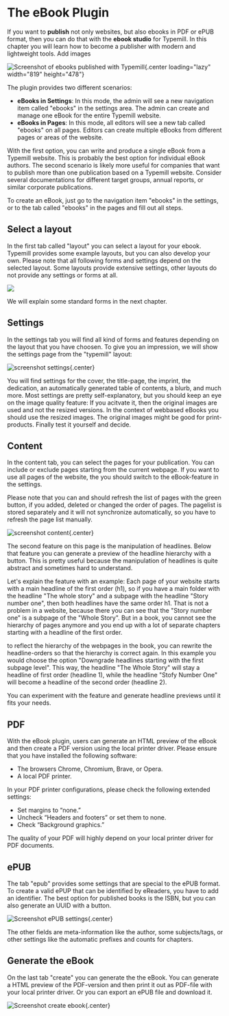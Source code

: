 # The eBook Plugin

If you want to **publish** not only websites, but also ebooks in PDF or ePUB format, then you can do that with the **ebook studio** for Typemill. In this chapter you will learn how to become a publisher with modern and lightweight tools. Add images

![Screenshot of ebooks published with Typemill](media/live/typemill-hybrid-publishing.webp){.center loading="lazy" width="819" height="478"}

The plugin provides two different scenarios: 

* **eBooks in Settings**: In this mode, the admin will see a new navigation item called "ebooks" in the settings area. The admin can create and manage one eBook for the entire Typemill website.
* **eBooks in Pages**: In this mode, all editors will see a new tab called "ebooks" on all pages. Editors can create multiple eBooks from different pages or areas of the website.

With the first option, you can write and produce a single eBook from a Typemill website. This is probably the best option for individual eBook authors. The second scenario is likely more useful for companies that want to publish more than one publication based on a Typemill website. Consider several documentations for different target groups, annual reports, or similar corporate publications.

To create an eBook, just go to the navigation item "ebooks" in the settings, or to the tab called "ebooks" in the pages and fill out all steps.

## Select a layout

In the first tab called "layout" you can select a layout for your ebook. Typemill provides some example layouts, but you can also develop your own. Please note that all following forms and settings depend on the selected layout. Some layouts provide extensive settings, other layouts do not provide any settings or forms at all.

![](media/live/ebook-plugin-130.png)

We will explain some standard forms in the next chapter.

## Settings

In the settings tab you will find all kind of forms and features depending on the layout that you have choosen. To give you an impression, we will show the settings page from the "typemill" layout:

![screenshot settings](media/live/ebook-130-settings.png){.center}

You will find settings for the cover, the title-page, the imprint, the dedication, an automatically generated table of contents, a blurb, and much more. Most settings are pretty self-explanatory, but you should keep an eye on the image quality feature: If you acitvate it, then the original images are used and not the resized versions. In the context of webbased eBooks you should use the resized images. The original images might be good for print-products. Finally test it yourself and decide.

## Content

In the content tab, you can select the pages for your publication. You can include or exclude pages starting from the current webpage. If you want to use all pages of the website, the you should switch to the eBook-feature in the settings.

Please note that you can and should refresh the list of pages with the green button, if you added, deleted or changed the order of pages. The pagelist is stored separately and it will not synchronize automatically, so you have to refresh the page list manually.

![screenshot content](media/live/ebook-plugin-130-content.png){.center}

The second feature on this page is the manipulation of headlines. Below that feature you can generate a preview of the headline hierarchy with a button. This is pretty useful because the manipulation of headlines is quite abstract and sometimes hard to understand.

Let's explain the feature with an example: Each page of your website starts with a main headline of the first order (h1), so if you have a main folder with the headline "The whole story" and a subpage with the headline "Story number one", then both headlines have the same order h1. That is not a problem in a website, because there you can see that the "Story number one" is a subpage of the "Whole Story". But in a book, you cannot see the hierarchy of pages anymore and you end up with a lot of separate chapters starting with a headline of the first order.

to reflect the hierarchy of the webpages in the book, you can rewrite the headline-orders so that the hierarchy is correct again. In this example you would choose the option "Downgrade headlines starting with the first subpage level". This way, the headline "The Whole Story" will stay a headline of first order (headline 1), while the headline "Stofy Number One" will become a headline of the second order (headline 2). 

You can experiment with the feature and generate headline previews until it fits your needs. 

## PDF

With the eBook plugin, users can generate an HTML preview of the eBook and then create a PDF version using the local printer driver. Please ensure that you have installed the following software:

* The browsers Chrome, Chromium, Brave, or Opera.
* A local PDF printer.

In your PDF printer configurations, please check the following extended settings:

* Set margins to “none.”
* Uncheck “Headers and footers” or set them to none.
* Check “Background graphics.”

The quality of your PDF will highly depend on your local printer driver for PDF documents.

## ePUB

The tab "epub" provides some settings that are special to the ePUB format. To create a valid ePUP that can be identified by eReaders, you have to add an identifier. The best option for published books is the ISBN, but you can also generate an UUID with a button. 

![Screenshot ePUB settings](media/live/ebook-epub-1.png){.center}

The other fields are meta-information like the author, some subjects/tags, or other settings like the automatic prefixes and counts for chapters.

## Generate the eBook

On the last tab "create" you can generate the the eBook. You can generate a HTML preview of the PDF-version and then print it out as PDF-file with your local printer driver. Or you can export an ePUB file and download it. 

![Screenshot create ebook](media/live/ebook-create.png){.center}

